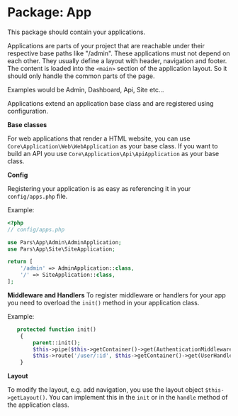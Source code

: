 # Package: App

This package should contain your applications.

Applications are parts of your project that are reachable under their respective base paths like "/admin".
These applications must not depend on each other.
They usually define a layout with header, navigation and footer.
The content is loaded into the `<main>` section of the application layout.
So it should only handle the common parts of the page.

Examples would be Admin, Dashboard, Api, Site etc...

Applications extend an application base class and are registered using configuration.

**Base classes**

For web applications that render a HTML website, you can use `Core\Application\Web\WebApplication` as your base class.
If you want to build an API you use `Core\Application\Api\ApiApplication` as your base class.

**Config**

Registering your application is as easy as referencing it in your `config/apps.php` file.

Example:
```php
<?php
// config/apps.php

use Pars\App\Admin\AdminApplication;
use Pars\App\Site\SiteApplication;

return [
    '/admin' => AdminApplication::class,
    '/' => SiteApplication::class,
]; 
```

**Middleware and Handlers**
To register middleware or handlers for your app you need to overload the `init()` method in your application class.

Example:
```php
   protected function init()
    {
        parent::init();
        $this->pipe($this->getContainer()->get(AuthenticationMiddleware::class));
        $this->route('/user/:id', $this->getContainer()->get(UserHandler::class));
    }
```

**Layout**

To modify the layout, e.g. add navigation, you use the layout object `$this->getLayout()`.
You can implement this in the `init` or in the `handle` method of the application class.
